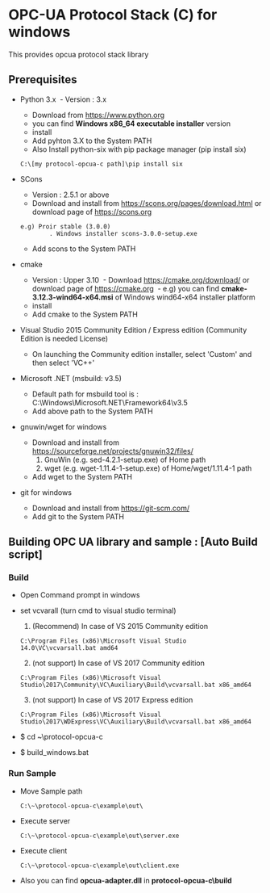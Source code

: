 OPC-UA Protocol Stack (C) for windows
================================

This provides opcua protocol stack library

## Prerequisites ##

- Python 3.x 
  - Version : 3.x 
  - Download from https://www.python.org
  - you can find **Windows x86_64 executable installer** version
  - install
  - Add pyhton 3.X to the System PATH
  - Also Install python-six with pip package manager (pip install six)
  ```shell
  C:\[my protocol-opcua-c path]\pip install six
  ```
  
- SCons
  - Version : 2.5.1 or above
  - Download and install from https://scons.org/pages/download.html or download page of https://scons.org
  ```shell
  e.g) Proir stable (3.0.0)
          . Windows installer scons-3.0.0-setup.exe
  ```
  - Add scons to the System PATH

- cmake
  - Version : Upper 3.10
  - Download https://cmake.org/download/ or download page of https://cmake.org
  - e.g) you can find **cmake-3.12.3-wind64-x64.msi** of Windows wind64-x64 installer platform
  - install
  - Add cmake to the System PATH

- Visual Studio 2015 Community Edition / Express edition (Community Edition is needed License)
  - On launching the Community edition installer, select 'Custom' and then select 'VC++'

- Microsoft .NET (msbuild: v3.5)
  - Default path for msbuild tool is : C:\Windows\Microsoft.NET\Framework64\v3.5
  - Add above path to the System PATH

- gnuwin/wget for windows
  - Download and install from https://sourceforge.net/projects/gnuwin32/files/
    1. GnuWin (e.g. sed-4.2.1-setup.exe) of Home path
    2. wget (e.g. wget-1.11.4-1-setup.exe) of Home/wget/1.11.4-1 path
  - Add wget to the System PATH
  
- git for windows
  - Download and install from https://git-scm.com/
  - Add git to the System PATH


## Building OPC UA library and sample : [Auto Build script] ##

### Build ###
- Open Command prompt in windows

- set vcvarall (turn cmd to visual studio terminal)
  1. (Recommend) In case of VS 2015 Community edition
    ```shell
    C:\Program Files (x86)\Microsoft Visual Studio 14.0\VC\vcvarsall.bat amd64
    ```
  2. (not support) In case of VS 2017 Community edition
    ```shell
    C:\Program Files (x86)\Microsoft Visual Studio\2017\Community\VC\Auxiliary\Build\vcvarsall.bat x86_amd64
    ```
  3. (not support) In case of VS 2017 Express edition
    ```shell
    C:\Program Files (x86)\Microsoft Visual Studio\2017\WDExpress\VC\Auxiliary\Build\vcvarsall.bat x86_amd64
    ```

- $ cd ~\protocol-opcua-c

- $ build_windows.bat

### Run Sample ###
- Move Sample path
   ```shell
   C:\~\protocol-opcua-c\example\out\
   ```
- Execute server
   ```shell
   C:\~\protocol-opcua-c\example\out\server.exe
   ```
- Execute client
   ```shell
   C:\~\protocol-opcua-c\example\out\client.exe
   ```
- Also you can find **opcua-adapter.dll** in **protocol-opcua-c\build**
